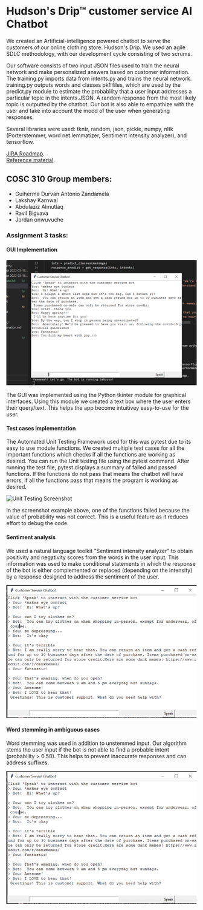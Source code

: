 # Hudson's Drip™ customer service AI Chatbot

  We created an Artificial-intelligence powered chatbot to serve the customers of our online clothing store: Hudson's Drip. We used an agile SDLC methodology, with our development cycle consisting of two scrums.
  
  Our software consists of two input JSON files used to train the neural network and make personalized answers based on customer information. The training.py imports data from intents.py and trains the neural network. training.py outputs words and classes pk1 files, which are used by the predict.py module to estimate the probability that a user input addresses a particular topic in the intents.JSON. A random response from the most likely topic is outputted by the chatbot. Our bot is also able to empathize with the user and take into account the mood of the user when generating responses.

Several libraries were used: tkntr, random, json, pickle, numpy, nltk (Porterstemmer, word net lemmatizer, Sentiment intensity analyzer), and tensorflow.

[JIRA Roadmap](https://durvan.atlassian.net/jira/software/projects/CT3/boards/).  
[Reference material](https://www.youtube.com/watch?v=1lwddP0KUEg). 
  
## COSC 310 Group members:
- Guiherme Durvan António Zandamela
- Lakshay Karnwal
- Abdulaziz Almutlaq
- Ravil Bigvava
- Jordan onwuvuche

### Assignment 3 tasks:

#### GUI Implementation
![GUI Screenshot](https://raw.githubusercontent.com/durvanZ/COSC310_Team3/main/screenshots/botdemo.png)

The GUI was implemented using the Python tkinter module for graphical interfaces. Using this module we created a text box where the user enters their query/text. This helps the app become intuitivey easy-to-use for the user.

#### Test cases implementation

The Automated Unit Testing Framework used for this was pytest due to its easy to use module functions. We created multiple test cases for all the important functions which checks if all the functions are working as desired. You can run the Unit testing file using the pytest command. After running the test file, pytest displays a summary of failed and passed functions. If the functions do not pass that means the chatbot will have errors, if all the functions pass that means the program is working as desired.

![Unit Testing Screenshot](https://user-images.githubusercontent.com/60047109/159101549-550633ec-41f7-408e-8fa5-5a43b64d2d75.png)

In the screenshot example above, one of the functions failed because the value of probability was not correct. This is a useful feature as it reduces effort to debug the code.

#### Sentiment analysis

We used a natural language toolkit "Sentiment intensity analyzer" to obtain positivity and negativity scores from the words in the user input. This information was used to make conditional statements in which the response of the bot is either complemented or replaced (depending on the intensity) by a response designed to address the sentiment of the user.

![Sentiment analysis demo](https://raw.githubusercontent.com/durvanZ/COSC310_Team3/main/screenshots/sentimentdemo.png)

#### Word stemming in ambiguous cases

Word stemming was used in addition to unstemmed input. Our algorithm stems the user input if the bot is not able to find a probable intent (probability > 0.50).
This helps to prevent inaccurate responses and can address suffixes.

![Sentiment analysis demo](https://raw.githubusercontent.com/durvanZ/COSC310_Team3/main/screenshots/sentimentdemo.png)
